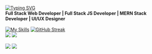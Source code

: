 [![Typing SVG](https://readme-typing-svg.herokuapp.com?font=Fira+Code&weight=500&size=28&pause=1000&color=07B0C8&center=true&random=false&width=435&lines=Oualid+Kesouati)](https://git.io/typing-svg)
<br>
**Full Stack Web Developer | Full Stack JS Developer | MERN Stack Developer | UI/UX Designer**
<br><br>
[![My Skills](https://skillicons.dev/icons?i=react,ts,redux,github,git,html,css,js,jquery,tailwind,bootstrap,sass,nodejs,express,figma,ai,mongodb,postman,vite,figma,materialui,visualstudio,vscode,codepen,eclipse,firebase,stackoverflow,c,cpp,babel,mysql,&perline=12)](https://skillicons.dev)
[![GitHub Streak](https://github-readme-streak-stats.herokuapp.com?user=ilyasfarkhane-dev&theme=react&hide_border=true&card_width=684)](https://git.io/streak-stats)
<br>
![](http://github-profile-summary-cards.vercel.app/api/cards/most-commit-language?username=ilyasfarkhane-dev&theme=react )
![](http://github-profile-summary-cards.vercel.app/api/cards/repos-per-language?username=ilyasfarkhane-dev&theme=react)
<br>
<br>
![](http://github-profile-summary-cards.vercel.app/api/cards/stats?username=ilyasfarkhane-dev&theme=react)
![](http://github-profile-summary-cards.vercel.app/api/cards/productive-time?username=ilyasfarkhane-dev&theme=react&utcOffset=8)
<br>
